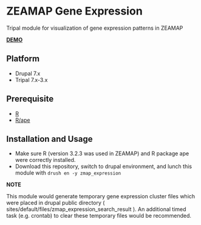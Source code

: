 # ZEAMAP Gene Expression

Tripal module for visualization of gene expression patterns in ZEAMAP

[**DEMO**](http://www.zeamap.com/zmap_expression/search/result/etype/ref/geneids/Zm00015a000003%2C%2CZm00015a000005%2C%2CZm00015a000008%2C%2CZm00015a000009%2C%2CZm00015a000011%2C%2CZm00015a000012%2C%2CZm00015a000021%2C%2CZm00015a000023/samples/SK_15_DAP_Kernel%2CSK_Immature_Ear%2CSK_Internode%2CSK_Leaf%2CSK_Mature_pollen%2CSK_Primary_root%2CSK_SAM%2CSK_Silk%2CSK_Tassel)

## Platform

- Drupal 7.x
- Tripal 7.x-3.x

## Prerequisite

- [R](https://www.r-project.org/)
- [R/ape](http://ape-package.ird.fr/)

## Installation and Usage

- Make sure R (version 3.2.3 was used in ZEAMAP) and R package ape  were correctly installed.
- Download this repository, switch to drupal environment, and lunch this module with
    `drush en -y zmap_expression`

**NOTE**

This module would generate temporary gene expression cluster files which were placed in drupal public directory ( sites/default/files/zmap_expression_search_result ). An additional timed task (e.g. crontab) to clear these temporary files would be recommended.
